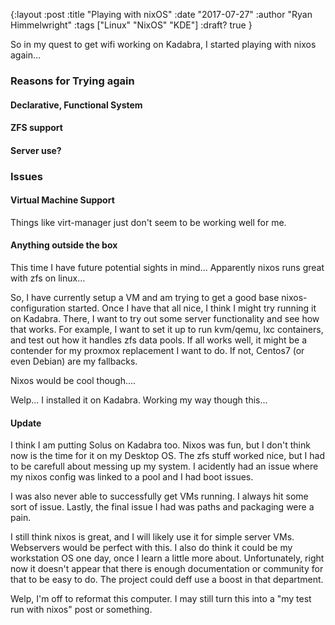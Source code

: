 {:layout :post
:title  "Playing with nixOS"
:date "2017-07-27"
:author "Ryan Himmelwright"
:tags ["Linux" "NixOS" "KDE"]
:draft? true
}



So in my quest to get wifi working on Kadabra, I started playing with nixos again...

<!-- more -->

### Reasons for Trying again


#### Declarative, Functional System

#### ZFS support

#### Server use?

### Issues

#### Virtual Machine Support
Things like virt-manager just don't seem to be working well for me.

#### Anything outside the box

This time I have future potential sights in mind... Apparently nixos runs great with zfs on linux...

So, I have currently setup a VM and am trying to get a good base
nixos-configuration started. Once I have that all nice, I think I might try
running it on Kadabra. There, I want to try out some server functionality and
see how that works. For example, I want to set it up to run kvm/qemu, lxc
containers, and test out how it handles zfs data pools. If all works well, it
might be a contender for my proxmox replacement I want to do. If not, Centos7
(or even Debian) are my fallbacks.

Nixos would be cool though....


Welp... I installed it on Kadabra. Working my way though this...

#### Update

I think I am putting Solus on Kadabra too. Nixos was fun, but I don't think now
is the time for it on my Desktop OS. The zfs stuff worked nice, but I had to be
carefull about messing up my system. I acidently had an issue where my nixos
config was linked to a pool and I had boot issues.

I was also never able to successfully get VMs running. I always hit some sort of
issue. Lastly, the final issue I had was paths and packaging were a pain. 

I still think nixos is great, and I will likely use it for simple server VMs.
Webservers would be perfect with this. I also do think it could be my
workstation OS one day, once I learn a little more about. Unfortunately, right
now it doesn't appear that there is enough documentation or community for that
to be easy to do. The project could deff use a boost in that department.

Welp, I'm off to reformat this computer. I may still turn this into a "my test
run with nixos" post or something.
